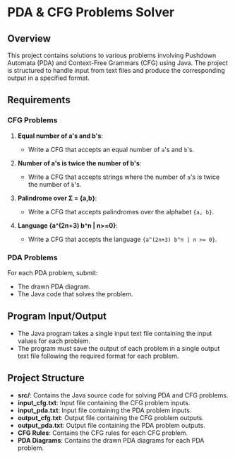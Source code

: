 # PDA & CFG Problems Solver

## Overview
This project contains solutions to various problems involving Pushdown Automata (PDA) and Context-Free Grammars (CFG) using Java. The project is structured to handle input from text files and produce the corresponding output in a specified format.

## Requirements

### CFG Problems
1. **Equal number of a's and b's**:
   - Write a CFG that accepts an equal number of `a`'s and `b`'s.
   
2. **Number of a's is twice the number of b's**:
   - Write a CFG that accepts strings where the number of `a`'s is twice the number of `b`'s.
   
3. **Palindrome over Σ = {a,b}**:
   - Write a CFG that accepts palindromes over the alphabet `{a, b}`.
   
4. **Language {a^(2n+3) b^n | n>=0}**:
   - Write a CFG that accepts the language `{a^(2n+3) b^n | n >= 0}`.

### PDA Problems
For each PDA problem, submit:
- The drawn PDA diagram.
- The Java code that solves the problem.

## Program Input/Output
- The Java program takes a single input text file containing the input values for each problem.
- The program must save the output of each problem in a single output text file following the required format for each problem.

## Project Structure
- **src/**: Contains the Java source code for solving PDA and CFG problems.
- **input_cfg.txt**: Input file containing the CFG problem inputs.
- **input_pda.txt**: Input file containing the PDA problem inputs.
- **output_cfg.txt**: Output file containing the CFG problem outputs.
- **output_pda.txt**: Output file containing the PDA problem outputs.
- **CFG Rules**: Contains the CFG rules for each CFG problem.
- **PDA Diagrams**: Contains the drawn PDA diagrams for each PDA problem.
